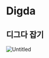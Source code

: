 # Digda
## 디그다 잡기

![Untitled](https://user-images.githubusercontent.com/78525973/161256278-c87a8b8e-ab39-4484-a855-50ecdaa47e74.png) 
